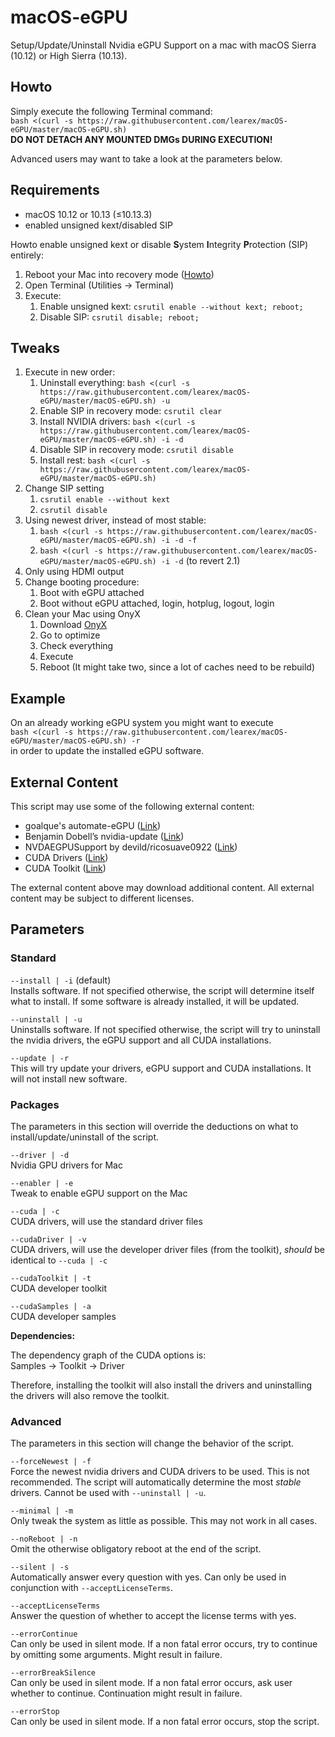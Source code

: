 
# macOS-eGPU
Setup/Update/Uninstall Nvidia eGPU Support on a mac with macOS Sierra (10.12) or High Sierra (10.13).

## Howto
Simply execute the following Terminal command:  
`bash <(curl -s https://raw.githubusercontent.com/learex/macOS-eGPU/master/macOS-eGPU.sh)`  
**DO NOT DETACH ANY MOUNTED DMGs DURING EXECUTION!**
  
Advanced users may want to take a look at the parameters below.

## Requirements
- macOS 10.12 or 10.13 (≤10.13.3)
- enabled unsigned kext/disabled SIP

Howto enable unsigned kext or disable **S**ystem **I**ntegrity **P**rotection (SIP) entirely:
1. Reboot your Mac into recovery mode ([Howto][1])
2. Open Terminal (Utilities -\> Terminal)
3. Execute:
	1. Enable unsigned kext: `csrutil enable --without kext; reboot;`
	2. Disable SIP: `csrutil disable; reboot;`

## Tweaks
1. Execute in new order:
	1. Uninstall everything: `bash <(curl -s https://raw.githubusercontent.com/learex/macOS-eGPU/master/macOS-eGPU.sh) -u`
	2. Enable SIP in recovery mode: `csrutil clear`
	3. Install NVIDIA drivers: `bash <(curl -s https://raw.githubusercontent.com/learex/macOS-eGPU/master/macOS-eGPU.sh) -i -d`
	4. Disable SIP in recovery mode: `csrutil disable`
	5. Install rest: `bash <(curl -s https://raw.githubusercontent.com/learex/macOS-eGPU/master/macOS-eGPU.sh)`
2. Change SIP setting
	1. `csrutil enable --without kext`
	2. `csrutil disable`
3. Using newest driver, instead of most stable:
	1. `bash <(curl -s https://raw.githubusercontent.com/learex/macOS-eGPU/master/macOS-eGPU.sh) -i -d -f`
	2. `bash <(curl -s https://raw.githubusercontent.com/learex/macOS-eGPU/master/macOS-eGPU.sh) -i -d` (to revert 2.1)
4. Only using HDMI output
5. Change booting procedure:
	1. Boot with eGPU attached
	2. Boot without eGPU attached, login, hotplug, logout, login
6. Clean your Mac using OnyX
	1. Download [OnyX][2]
	2. Go to optimize
	3. Check everything
	4. Execute
	5. Reboot (It might take two, since a lot of caches need to be rebuild)

## Example
On an already working eGPU system you might want to execute  
`bash <(curl -s https://raw.githubusercontent.com/learex/macOS-eGPU/master/macOS-eGPU.sh) -r`  
in order to update the installed eGPU software.

## External Content
This script may use some of the following external content:
- goalque's automate-eGPU ([Link][3])
- Benjamin Dobell’s nvidia-update ([Link][4])
- NVDAEGPUSupport by devild/ricosuave0922 ([Link][5])
- CUDA Drivers ([Link][6])
- CUDA Toolkit ([Link][7])

The external content above may download additional content.
All external content may be subject to different licenses.

## Parameters
### Standard
`--install | -i` (default)  
Installs software. If not specified otherwise, the script will determine itself what to install. If some software is already installed, it will be updated.

`--uninstall | -u`  
Uninstalls software. If not specified otherwise, the script will try to uninstall the nvidia drivers, the eGPU support and all CUDA installations.

`--update | -r`  
This will try update your drivers, eGPU support and CUDA installations. It will not install new software.  

### Packages
The parameters in this section will override the deductions on what to install/update/uninstall of the script.

`--driver | -d`  
Nvidia GPU drivers for Mac

`--enabler | -e`  
Tweak to enable eGPU support on the Mac

`--cuda | -c`  
CUDA drivers, will use the standard driver files

`--cudaDriver | -v`  
CUDA drivers, will use the developer driver files (from the toolkit), *should* be identical to `--cuda | -c `

`--cudaToolkit | -t`  
CUDA developer toolkit

`--cudaSamples | -a`  
CUDA developer samples

**Dependencies:**

The dependency graph of the CUDA options is:  
Samples -\> Toolkit -\> Driver

Therefore, installing the toolkit will also install the drivers and uninstalling the drivers will also remove the toolkit.

### Advanced
The parameters in this section will change the behavior of the script.

`--forceNewest | -f`  
Force the newest nvidia drivers and CUDA drivers to be used. This is not recommended. The script will automatically determine the most *stable* drivers. Cannot be used with `--uninstall | -u`.

`--minimal | -m`  
Only tweak the system as little as possible. This may not work in all cases.

`--noReboot | -n`  
Omit the otherwise obligatory reboot at the end of the script.

`--silent | -s`  
Automatically answer every question with yes. Can only be used in conjunction with `--acceptLicenseTerms`.

`--acceptLicenseTerms`  
Answer the question of whether to accept the license terms with yes.

`--errorContinue`  
Can only be used in silent mode. If a non fatal error occurs, try to continue by omitting some arguments. Might result in failure.

`--errorBreakSilence`  
Can only be used in silent mode. If a non fatal error occurs, ask user whether to continue. Continuation  might result in failure.

`--errorStop`  
Can only be used in silent mode. If a non fatal error occurs, stop the script.

[1]:	https://support.apple.com/HT201314%20%22macOS-Recovery%22 "Guide to boot into recovery mode"
[2]:	https://www.titanium-software.fr/en/onyx.html
[3]:	https://github.com/goalque/automate-eGPU "goalque's automate-eGPU"
[4]:	https://github.com/Benjamin-Dobell/nvidia-update "Benjamin Dobell’s nvidia-update"
[5]:	https://egpu.io/forums/mac-setup/wip-nvidia-egpu-support-for-high-sierra/#post-22370 "NVDAEGPUSupport"
[6]:	http://www.nvidia.com/object/mac-driver-archive.html "CUDA Driver Archive"
[7]:	https://developer.nvidia.com/cuda-toolkit-archive "Cuda Toolkit Archive"
